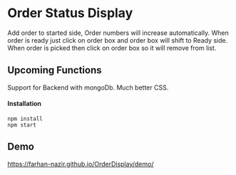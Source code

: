 # Order Status Display
Add order to started side, Order numbers will increase automatically. 
When order is ready just click on order box and order box will shift to Ready side. When order is picked then click on order box so it will remove from list.

## Upcoming Functions
Support for Backend with mongoDb. Much better CSS.

#### Installation
```
npm install
npm start
```

## Demo 
https://farhan-nazir.github.io/OrderDisplay/demo/
